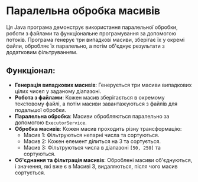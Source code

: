 # Паралельна обробка масивів

Ця Java програма демонструє використання паралельної обробки, роботи з файлами та функціональне програмування за допомогою потоків. Програма генерує три випадкові масиви, зберігає їх у окремі файли, обробляє їх паралельно, а потім об'єднує результати з додатковим фільтруванням.

## Функціонал:
- **Генерація випадкових масивів**: Генерується три масиви випадкових цілих чисел у заданому діапазоні.
- **Робота з файлами**: Кожен масив зберігається в окремому текстовому файлі, а потім масиви завантажуються з файлів для подальшої обробки.
- **Паралельна обробка**: Масиви обробляються паралельно за допомогою `ExecutorService`.
- **Обробка масивів**: Кожен масив проходить різну трансформацію:
    - Масив 1: Фільтруються непарні числа та сортуються.
    - Масив 2: Кожен елемент ділиться на 3 та сортується.
    - Масив 3: Фільтруються числа в діапазоні `[50, 250]` та сортуються.
- **Об'єднання та фільтрація масивів**: Оброблені масиви об'єднуються, і значення, які вже є в Масиві 3, видаляються, після чого масив сортується.
